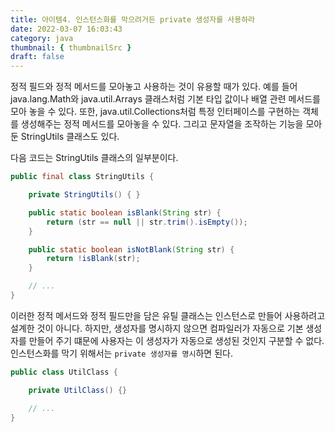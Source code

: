 ```yaml
---
title: 아이템4. 인스턴스화를 막으려거든 private 생성자를 사용하라
date: 2022-03-07 16:03:43
category: java
thumbnail: { thumbnailSrc }
draft: false
---
```


정적 필드와 정적 메서드를 모아놓고 사용하는 것이 유용할 때가 있다. 예를 들어 java.lang.Math와 java.util.Arrays 클래스처럼 기본 타입 값이나 배열 관련 메서드를 모아 놓을 수 있다. 또한, java.util.Collections처럼 특정 인터페이스를 구현하는 객체를 생성해주는 정적 메서드를 모아놓을 수 있다. 그리고 문자열을 조작하는 기능을 모아둔 StringUtils 클래스도 있다.

다음 코드는 StringUtils 클래스의 일부분이다.

```java
public final class StringUtils {

	private StringUtils() {	}

    public static boolean isBlank(String str) {
		return (str == null || str.trim().isEmpty());
	}

	public static boolean isNotBlank(String str) {
		return !isBlank(str);
	}

    // ...
}
```

이러한 정적 메서드와 정적 필드만을 담은 유틸 클래스는 인스턴스로 만들어 사용하려고 설계한 것이 아니다. 하지만, 생성자를 명시하지 않으면 컴파일러가 자동으로 기본 생성자를 만들어 주기 떄문에 사용자는 이 생성자가 자동으로 생성된 것인지 구분할 수 없다.
인스턴스화를 막기 위해서는 `private 생성자를 명시`하면 된다.

```java
public class UtilClass {

    private UtilClass() {}

    // ...
}
```
